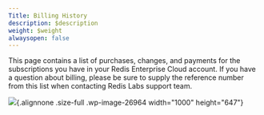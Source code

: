 ```yaml
---
Title: Billing History
description: $description
weight: $weight
alwaysopen: false
---
```

This page contains a list of purchases, changes, and payments for the
subscriptions you have in your Redis Enterprise Cloud account. If you
have a question about billing, please be sure to supply the reference
number from this list when contacting Redis Labs support team.

![](/images/rc/billing_history.png){.alignnone
.size-full .wp-image-26964 width="1000" height="647"}
